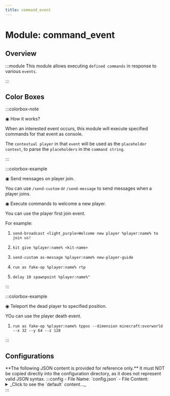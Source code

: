 ```yaml
---
title: command_event
---
```



# Module: command_event

## Overview
:::module
  This module allows executing `defined commands` in response to various `events`.


:::
## Color Boxes

:::colorbox-note

  ◉ How it works?
  
  When an interested event occurs, this module will execute specified commands for that event as console.
  
  The `contextual player` in that `event` will be used as the `placeholder context`, to parse the `placeholders` in the `command string`.


:::

:::colorbox-example

  ◉ Send messages on player join.
  
  You can use `/send-custom` or `/send-message` to send messages when a player joins.
  
  
  
  ◉ Execute commands to welcome a new player.
  
  You can use the player first join event.
  
  For example:
  
  1. `send-broadcast <light_purple>Welcome new player %player:name% to join us!`
  
  2. `kit give %player:name% <kit-name>`
  
  3. `send-custom as-message %player:name% new-player-guide`
  
  4. `run as fake-op %player:name% rtp`
  
  5. `delay 10 spawnpoint %player:name%"`


:::

:::colorbox-example

  ◉ Teleport the dead player to specified position.
  
  YOu can use the player death event.
  
  1. `run as fake-op %player:name% tppos --dimension minecraft:overworld --x 32 --y 64 --z 128`


:::

## Configurations
<Admonition type="warning" icon="" title="">
**The following JSON content is provided for reference only.**
It must NOT be copied directly into the configuration directory, as it does not represent valid JSON syntax.
</Admonition>
:::config
- File Name: `config.json`
- File Content: 
<details>

<summary>_Click to see the `default` content..._</summary>

```json showLineNumbers title="config/fuji/modules/command_event/config.json"
{
  /* Define `commands` to be execute on `specific events`. */
  "event": {
    "on_player_death": {
      "enable": true,
      "commands": [
        "send-actionbar %player:name% <pink>You just died."
      ]
    },
    "after_player_break_block": {
      "enable": true,
      "commands": [
        "send-actionbar %player:name% <pink>You just broke a block."
      ]
    },
    "after_player_place_block": {
      "enable": true,
      "commands": [
        "send-actionbar %player:name% <pink>You just placed a block."
      ]
    },
    "after_player_respawn": {
      "enable": true,
      "commands": [
        "give %player:name% minecraft:apple 1"
      ]
    },
    "after_player_change_world": {
      "enable": true,
      "commands": [
        "send-actionbar %player:name% <pink>You are in %world:id% dimension now!"
      ]
    },
    "on_player_first_joined": {
      "enable": true,
      "commands": [
        "send-broadcast <yellow>Welcome new player %player:name% to join us!"
      ]
    },
    "on_player_joined": {
      "enable": true,
      "commands": [
        "send-title %player:name% --mainTitle \"<yellow>Welcome to the server.\""
      ]
    },
    "on_player_left": {
      "enable": true,
      "commands": [
        "send-broadcast <dark_grey>%player:name% left the server."
      ]
    }
  }
}
```
</details>
:::

